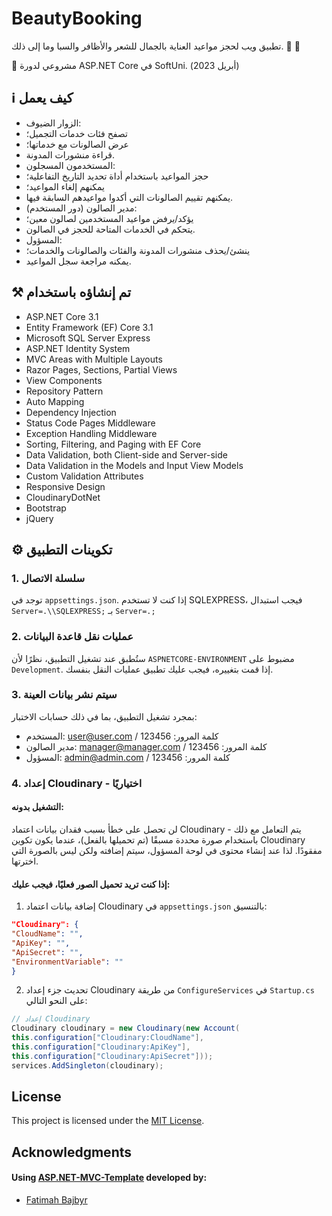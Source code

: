 # BeautyBooking

تطبيق ويب لحجز مواعيد العناية بالجمال للشعر والأظافر والسبا وما إلى ذلك. :calendar: :nail_care:

:dart: مشروعي لدورة ASP.NET Core في SoftUni. (أبريل 2023)

## :information_source: كيف يعمل

- الزوار الضيوف:
- تصفح فئات خدمات التجميل؛
- عرض الصالونات مع خدماتها؛
- قراءة منشورات المدونة.
- المستخدمون المسجلون:
- حجز المواعيد باستخدام أداة تحديد التاريخ التفاعلية؛
- يمكنهم إلغاء المواعيد؛
- يمكنهم تقييم الصالونات التي أكدوا مواعيدهم السابقة فيها.
- مدير الصالون (دور المستخدم):
- يؤكد/يرفض مواعيد المستخدمين لصالون معين؛
- يتحكم في الخدمات المتاحة للحجز في الصالون.
- المسؤول:
- ينشئ/يحذف منشورات المدونة والفئات والصالونات والخدمات؛
- يمكنه مراجعة سجل المواعيد.

## :hammer_and_pick: تم إنشاؤه باستخدام
- ASP.NET Core 3.1
- Entity Framework (EF) Core 3.1
- Microsoft SQL Server Express
- ASP.NET Identity System
- MVC Areas with Multiple Layouts
- Razor Pages, Sections, Partial Views
- View Components
- Repository Pattern
- Auto Мapping
- Dependency Injection
- Status Code Pages Middleware
- Exception Handling Middleware
- Sorting, Filtering, and Paging with EF Core
- Data Validation, both Client-side and Server-side
- Data Validation in the Models and Input View Models
- Custom Validation Attributes
- Responsive Design
- CloudinaryDotNet
- Bootstrap
- jQuery

## :gear: تكوينات التطبيق

### 1. سلسلة الاتصال
توجد في `appsettings.json`. إذا كنت لا تستخدم SQLEXPRESS، فيجب استبدال `Server=.\\SQLEXPRESS;` بـ `Server=.;`

### 2. عمليات نقل قاعدة البيانات
ستُطبق عند تشغيل التطبيق، نظرًا لأن `ASPNETCORE-ENVIRONMENT` مضبوط على `Development`. إذا قمت بتغييره، فيجب عليك تطبيق عمليات النقل بنفسك.

### 3. سيتم نشر بيانات العينة
بمجرد تشغيل التطبيق، بما في ذلك حسابات الاختبار:
- المستخدم: user@user.com / كلمة المرور: 123456
- مدير الصالون: manager@manager.com / كلمة المرور: 123456
- المسؤول: admin@admin.com / كلمة المرور: 123456

### 4. إعداد Cloudinary - اختياريًا
#### التشغيل بدونه:
لن تحصل على خطأ بسبب فقدان بيانات اعتماد Cloudinary - يتم التعامل مع ذلك باستخدام صورة محددة مسبقًا (تم تحميلها بالفعل)، عندما يكون تكوين Cloudinary مفقودًا. لذا عند إنشاء محتوى في لوحة المسؤول، سيتم إضافته ولكن ليس بالصورة التي اخترتها.
#### إذا كنت تريد تحميل الصور فعليًا، فيجب عليك:
1. إضافة بيانات اعتماد Cloudinary في `appsettings.json` بالتنسيق:
```json
"Cloudinary": {
"CloudName": "",
"ApiKey": "",
"ApiSecret": "",
"EnvironmentVariable": ""
}
```
2. تحديث جزء إعداد Cloudinary من طريقة `ConfigureServices` في `Startup.cs` على النحو التالي:
```csharp
// إعداد Cloudinary
Cloudinary cloudinary = new Cloudinary(new Account(
this.configuration["Cloudinary:CloudName"],
this.configuration["Cloudinary:ApiKey"],
this.configuration["Cloudinary:ApiSecret"]));
services.AddSingleton(cloudinary);
```
## License

This project is licensed under the [MIT License](LICENSE).

## Acknowledgments

#### Using [ASP.NET-MVC-Template](https://github.com/F-BAJBYR/ASP.NET-MVC-Template) developed by:
- [Fatimah Bajbyr](https://github.com/F-BAJBYR)

